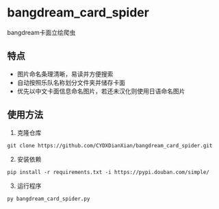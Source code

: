# bangdream_card_spider
bangdream卡面立绘爬虫

## 特点
- 图片命名条理清晰，易读并方便搜索
- 自动按照乐队名称划分文件夹并储存卡面
- 优先以中文卡面信息命名图片，若还未汉化则使用日语命名图片

## 使用方法
1. 克隆仓库
```
git clone https://github.com/CYDXDianXian/bangdream_card_spider.git
```
2. 安装依赖
```
pip install -r requirements.txt -i https://pypi.douban.com/simple/
```
3. 运行程序
```
py bangdream_card_spider.py
```
